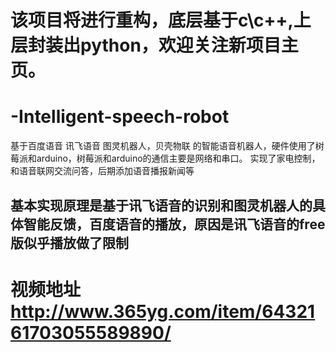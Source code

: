 # 该项目将进行重构，底层基于c\c++,上层封装出python，欢迎关注新项目主页。









# -Intelligent-speech-robot
基于百度语音 讯飞语音 图灵机器人，贝壳物联 的智能语音机器人，硬件使用了树莓派和arduino，树莓派和arduino的通信主要是网络和串口。
实现了家电控制，和语音联网交流问答，后期添加语音播报新闻等

## 基本实现原理是基于讯飞语音的识别和图灵机器人的具体智能反馈，百度语音的播放，原因是讯飞语音的free版似乎播放做了限制


# 视频地址 http://www.365yg.com/item/6432161703055589890/


